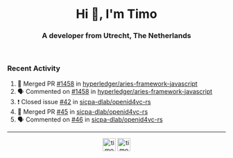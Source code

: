 <h1 align="center">Hi 👋, I'm Timo</h1>
<h3 align="center">A developer from Utrecht, The Netherlands</h3>
<br/>
<!-- https://github.com/rahuldkjain/github-profile-readme-generator --!>

<!--  <p align="left"><img src="https://github-readme-stats.vercel.app/api?username=timoglastra&show_icons=true&count_private=true&" alt="timoglastra" /></p> --!>

<!--
Github language stats
<p align="left"><img src="https://github-readme-stats.vercel.app/api/top-langs/?username=timoglastra&layout=compact" alt="timoglastra" /><p>
-->

<!-- Codestats language stats -->
<!-- <p align="left"><img src="https://codestats-readme.vercel.app/api/top-langs/?username=timoglastra&layout=compact&language_count=12" alt="timoglastra" /><p>    --!>
  
<h3>Recent Activity</h3>

<!--START_SECTION:activity-->
1. 🎉 Merged PR [#1458](https://github.com/hyperledger/aries-framework-javascript/pull/1458) in [hyperledger/aries-framework-javascript](https://github.com/hyperledger/aries-framework-javascript)
2. 🗣 Commented on [#1458](https://github.com/hyperledger/aries-framework-javascript/issues/1458) in [hyperledger/aries-framework-javascript](https://github.com/hyperledger/aries-framework-javascript)
3. ❗️ Closed issue [#42](https://github.com/sicpa-dlab/openid4vc-rs/issues/42) in [sicpa-dlab/openid4vc-rs](https://github.com/sicpa-dlab/openid4vc-rs)
4. 🎉 Merged PR [#45](https://github.com/sicpa-dlab/openid4vc-rs/pull/45) in [sicpa-dlab/openid4vc-rs](https://github.com/sicpa-dlab/openid4vc-rs)
5. 🗣 Commented on [#46](https://github.com/sicpa-dlab/openid4vc-rs/issues/46) in [sicpa-dlab/openid4vc-rs](https://github.com/sicpa-dlab/openid4vc-rs)
<!--END_SECTION:activity-->

---

<p align="center">
<a href="https://twitter.com/timoglastra" target="blank"><img align="center" src="https://cdn.jsdelivr.net/npm/simple-icons@3.0.1/icons/twitter.svg" alt="timoglastra" height="30" width="30" /></a>
<a href="https://linkedin.com/in/timoglastra" target="blank"><img align="center" src="https://cdn.jsdelivr.net/npm/simple-icons@3.0.1/icons/linkedin.svg" alt="timoglastra" height="30" width="30" /></a>
</p>




